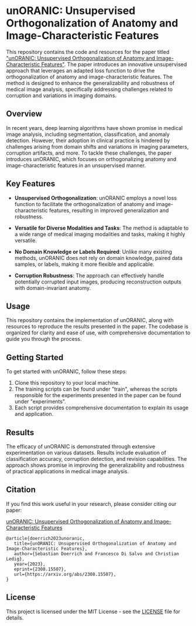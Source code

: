 # unORANIC: Unsupervised Orthogonalization of Anatomy and Image-Characteristic Features
This repository contains the code and resources for the paper titled ["unORANIC: Unsupervised Orthogonalization of Anatomy and Image-Characteristic Features"](https://arxiv.org/abs/2308.15507). The paper introduces an innovative unsupervised approach that leverages an adapted loss function to drive the orthogonalization of anatomy and image-characteristic features. The method is designed to enhance the generalizability and robustness of medical image analysis, specifically addressing challenges related to corruption and variations in imaging domains.

## Overview
In recent years, deep learning algorithms have shown promise in medical image analysis, including segmentation, classification, and anomaly detection. However, their adoption in clinical practice is hindered by challenges arising from domain shifts and variations in imaging parameters, corruption artifacts, and more. To tackle these challenges, the paper introduces unORANIC, which focuses on orthogonalizing anatomy and image-characteristic features in an unsupervised manner.

## Key Features
- **Unsupervised Orthogonalization**: unORANIC employs a novel loss function to facilitate the orthogonalization of anatomy and image-characteristic features, resulting in improved generalization and robustness.

- **Versatile for Diverse Modalities and Tasks**: The method is adaptable to a wide range of medical imaging modalities and tasks, making it highly versatile.

- **No Domain Knowledge or Labels Required**: Unlike many existing methods, unORANIC does not rely on domain knowledge, paired data samples, or labels, making it more flexible and applicable.

- **Corruption Robustness**: The approach can effectively handle potentially corrupted input images, producing reconstruction outputs with domain-invariant anatomy.

## Usage
This repository contains the implementation of unORANIC, along with resources to reproduce the results presented in the paper. The codebase is organized for clarity and ease of use, with comprehensive documentation to guide you through the process.

## Getting Started
To get started with unORANIC, follow these steps:

1. Clone this repository to your local machine.
2. The training scripts can be found under "train", whereas the scripts responsible for the experiments presented in the paper can be found under "experiments".
3. Each script provides comprehensive documentation to explain its usage and application.

## Results
The efficacy of unORANIC is demonstrated through extensive experimentation on various datasets. Results include evaluation of classification accuracy, corruption detection, and revision capabilities. The approach shows promise in improving the generalizability and robustness of practical applications in medical image analysis.

## Citation
If you find this work useful in your research, please consider citing our paper:

[unORANIC: Unsupervised Orthogonalization of Anatomy and Image-Characteristic Features](https://arxiv.org/abs/2308.15507)

```
@article{doerrich2023unoranic,
   title={unORANIC: Unsupervised Orthogonalization of Anatomy and Image-Characteristic Features}, 
   author={Sebastian Doerrich and Francesco Di Salvo and Christian Ledig},
   year={2023},
   eprint={2308.15507},
   url={https://arxiv.org/abs/2308.15507},
}
```

## License

This project is licensed under the MIT License - see the [LICENSE](LICENSE) file for details.
